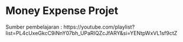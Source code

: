 <h1>Money Expense Projet</h1>
<p>Sumber pembelajaran : <link>https://youtube.com/playlist?list=PL4cUxeGkcC9iNnY07bh_UPaRIQZcJfARY&si=YENtpWxVL1sf9ctZ</link></p>
